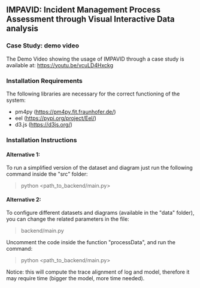## IMPAVID: Incident Management Process Assessment through Visual Interactive Data analysis

### Case Study: demo video

The Demo Video showing the usage of IMPAVID through a case study is available at: https://youtu.be/vcuLD4Hxckg

### Installation Requirements

The following libraries are necessary for the correct functioning of the system:

- pm4py (https://pm4py.fit.fraunhofer.de/)
- eel (https://pypi.org/project/Eel/)
- d3.js (https://d3js.org/)

### Installation Instructions

#### Alternative 1:

To run a simplified version of the dataset and diagram just run the following command inside the "src" folder:

> python <path_to_backend/main.py>

#### Alternative 2:

To configure different datasets and diagrams (available in the "data" folder), you can change the related parameters in the file:

> backend/main.py

Uncomment the code inside the function "processData", and run the command:

> python <path_to_backend/main.py>

Notice: this will compute the trace alignment of log and model, therefore it may require time (bigger the model, more time needed).
